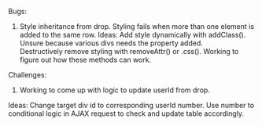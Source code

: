 

Bugs:

1) Style inheritance from drop. Styling fails when more than one element is added to the same row.
    Ideas:
    Add style dynamically with addClass(). Unsure because various divs needs the property added.    
    Destructively remove styling with removeAttr() or .css(). Working to figure out how these methods can work.

Challenges:

1) Working to come up with logic to update userId from drop.

  Ideas:
  Change target div id to corresponding userId number.
  Use number to conditional logic in AJAX request to check and update table accordingly.
